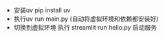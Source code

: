 * 安装uv    pip install uv
* 执行uv run main.py (自动将虚拟环境和依赖都安装好)
* 切换到虚拟环境 执行    streamlit run hello.py 启动服务
